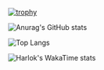 <!--
**EagleOfFire/EagleOfFire** is a ✨ _special_ ✨ repository because its `README.md` (this file) appears on your GitHub profile.

Here are some ideas to get you started:

- 🔭 I’m currently working on ...
- 🌱 I’m currently learning ...
- 👯 I’m looking to collaborate on ...
- 🤔 I’m looking for help with ...
- 💬 Ask me about ...
- 📫 How to reach me: ...
- 😄 Pronouns: ...
- ⚡ Fun fact: ...
-->

[![trophy](https://github-profile-trophy.vercel.app/?username=EagleOfFire&theme=neon&rank=SSS,SS,S,AAA,AA,A,B,C&no-frame=true)](https://github.com/ryo-ma/github-profile-trophy)

![Anurag's GitHub stats](https://github-readme-stats.vercel.app/api?username=EagleOfFire&show_icons=true&theme=neon)

![Top Langs](https://github-readme-stats.vercel.app/api/top-langs/?username=EagleOfFire&hide=Cmake,MakeFile&theme=neon)

![Harlok's WakaTime stats](https://github-readme-stats.vercel.app/api/wakatime?username=eagleoffire&theme=neon)
